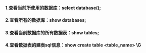 #### 1.查看当前所使用的数据库：select database();

#### 2.查看所有的数据库：show databases;

#### 3.查看当前数据库的所有数据表：show tables;

#### 4.查看数据表的建表sql信息：show create table <table_name> \G

